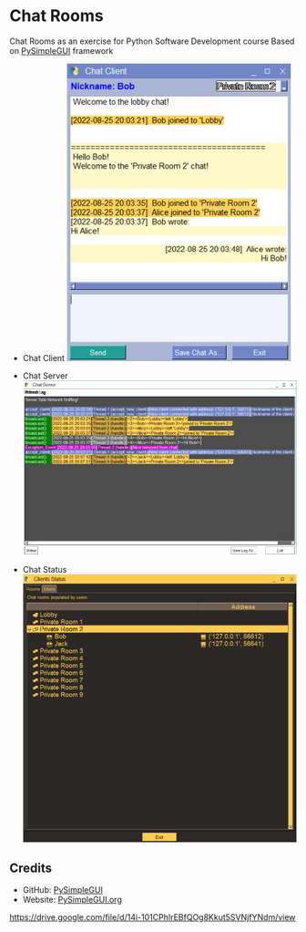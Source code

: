 # Chat Rooms
 Chat Rooms as an exercise for Python Software Development course
 Based on [PySimpleGUI](https://github.com/PySimpleGUI) framework

- Chat Client
![Chat Client](screenshots/Client95.png?raw=true)


- Chat Server
![Chat Server](screenshots/Server95.png?raw=true)


- Chat Status
![Chat Status](screenshots/Status95.png?raw=true)

## Credits
- GitHub: [PySimpleGUI](https://github.com/PySimpleGUI)
- Website: [PySimpleGUI.org](https://PySimpleGUI.org)

https://drive.google.com/file/d/14i-101CPhIrEBfQOg8Kkut5SVNjfYNdm/view